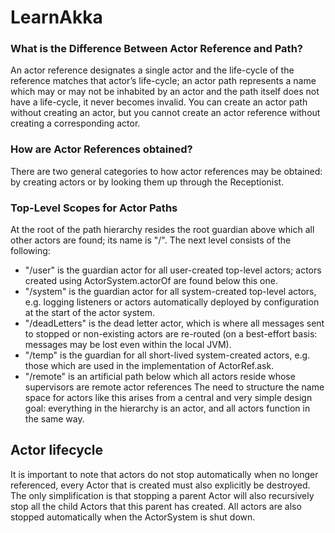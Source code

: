 # LearnAkka


### What is the Difference Between Actor Reference and Path?
An actor reference designates a single actor and the life-cycle of the reference matches that actor’s life-cycle; an actor path represents a name which may or may not be inhabited by an actor and the path itself does not have a life-cycle, it never becomes invalid. You can create an actor path without creating an actor, but you cannot create an actor reference without creating a corresponding actor.


### How are Actor References obtained?
There are two general categories to how actor references may be obtained: by creating actors or by looking them up through the Receptionist.

### Top-Level Scopes for Actor Paths
At the root of the path hierarchy resides the root guardian above which all other actors are found; its name is "/". The next level consists of the following:
* "/user" is the guardian actor for all user-created top-level actors; actors created using ActorSystem.actorOf are found below this one.
* "/system" is the guardian actor for all system-created top-level actors, e.g. logging listeners or actors automatically deployed by configuration at the start of the actor system.
* "/deadLetters" is the dead letter actor, which is where all messages sent to stopped or non-existing actors are re-routed (on a best-effort basis: messages may be lost even within the local JVM).
* "/temp" is the guardian for all short-lived system-created actors, e.g. those which are used in the implementation of ActorRef.ask.
* "/remote" is an artificial path below which all actors reside whose supervisors are remote actor references
The need to structure the name space for actors like this arises from a central and very simple design goal: everything in the hierarchy is an actor, and all actors function in the same way.

## Actor lifecycle

It is important to note that actors do not stop automatically when no longer referenced, every Actor that is created must also explicitly be destroyed. The only simplification is that stopping a parent Actor will also recursively stop all the child Actors that this parent has created. All actors are also stopped automatically when the ActorSystem is shut down.
